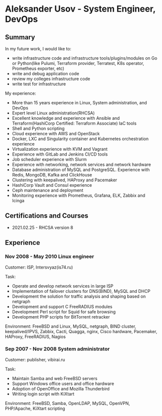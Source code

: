 # Aleksander Usov - System Engineer, DevOps

## Summary

In my future work, I would like to:
* write infrastructure code and infrastructure tools/plugins/modules on Go or Python(like Pulumi, Terraform provider, Terratest, K8s operator, Prometheus exporter, etc)
* write and debug application code
* review my colleges infrastructure code
* write test for infrastructure

My experience:
* More than 15 years experience in Linux, System administration, and DevOps
* Expert level Linux administration(RHCSA)
* Excellent knowledge and experience with Ansible and Terraform(HashiCorp Certified: Terraform Associate) IaC tools
* Shell and Python scripting
* Cloud experience with AWS and OpenStack
* Docker, LXC and Singularity container and Kubernetes orchestration experience
* Virtualization experience with KVM and Vagrant
* Experience with GitLab and Jenkins CI/CD tools
* Job scheduler experience with Slurm
* Experience with networking, network services and network hardware
* Database administration of MySQL and PostgreSQL. Experience with Redis, MongoDB, Kafka and ClickHouse
* Clustering with keepalived, HAProxy and Pacemaker
* HashiCorp Vault and Consul experience
* Ceph maintenance and deployment
* Monitoring experience with Prometheus, Grafana, ELK, Zabbix and Icinga

## Certifications and Courses

* 2021.02.25 - RHCSA version 8

## Experience

### Nov 2008 - May 2010 Linux engineer

Customer: ISP, Intersvyaz(is74.ru)

Task:
* Operate and develop network services in large ISP
* Implementation of failover clusters for DNS(BIND), MySQL and DHCP
* Development the solution for traffic analysis and shaping based on netgraph
* Development and support C FreeRADIUS modules
* Development Perl script for Squid for safe browsing
* Development PHP scripts for BitTorrent retracker

Environment: FreeBSD and Linux, MySQL, netgraph, BIND cluster, keepalived/IPVS, Zabbix, Cacti, Quagga, nginx, Cisco hardware, Pacemaker, HAProxy, FreeRADIUS, Nagios

### Sep 2007 - Nov 2008 System administrator

Customer: publisher, vibirai.ru

Task:
* Maintain Samba and web FreeBSD servers
* Support Windows office users and office hardware
* Adoption of OpenOffice and Mozilla Thunderbird
* Writing login script with KiXtart

Environment: FreeBSD, Samba, OpenLDAP, MySQL, OpenVPN, PHP/Apache, KiXtart scripting
